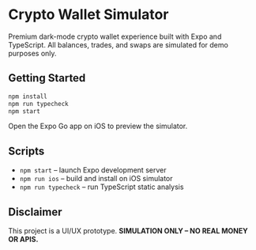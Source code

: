 # Crypto Wallet Simulator

Premium dark-mode crypto wallet experience built with Expo and TypeScript. All balances, trades, and swaps are simulated for demo purposes only.

## Getting Started

```bash
npm install
npm run typecheck
npm start
```

Open the Expo Go app on iOS to preview the simulator.

## Scripts

- `npm start` – launch Expo development server
- `npm run ios` – build and install on iOS simulator
- `npm run typecheck` – run TypeScript static analysis

## Disclaimer

This project is a UI/UX prototype. **SIMULATION ONLY – NO REAL MONEY OR APIS.**
